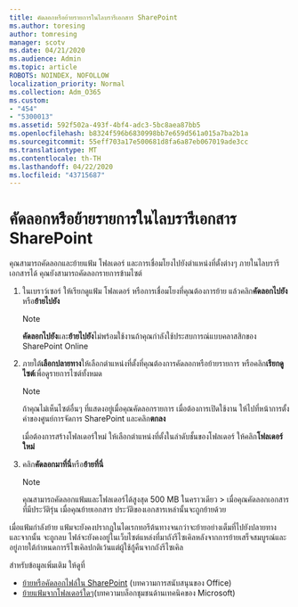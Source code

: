 ```yaml
---
title: คัดลอกหรือย้ายรายการในไลบรารีเอกสาร SharePoint
ms.author: toresing
author: tomresing
manager: scotv
ms.date: 04/21/2020
ms.audience: Admin
ms.topic: article
ROBOTS: NOINDEX, NOFOLLOW
localization_priority: Normal
ms.collection: Adm_O365
ms.custom:
- "454"
- "5300013"
ms.assetid: 592f502a-493f-4bf4-adc3-5bc8aea87bb5
ms.openlocfilehash: b8324f596b6830998bb7e659d561a015a7ba2b1a
ms.sourcegitcommit: 55eff703a17e500681d8fa6a87eb067019ade3cc
ms.translationtype: MT
ms.contentlocale: th-TH
ms.lasthandoff: 04/22/2020
ms.locfileid: "43715687"
---
```

# <a name="copy-or-move-items-in-a-sharepoint-document-library"></a>คัดลอกหรือย้ายรายการในไลบรารีเอกสาร SharePoint

คุณสามารถคัดลอกและย้ายแฟ้ม โฟลเดอร์ และการเชื่อมโยงไปยังตําแหน่งที่ตั้งต่างๆ ภายในไลบรารีเอกสารได้ คุณยังสามารถคัดลอกรายการข้ามไซต์ 
  
1. ในเบราว์เซอร์ ให้เรียกดูแฟ้ม โฟลเดอร์ หรือการเชื่อมโยงที่คุณต้องการย้าย แล้วคลิก**คัดลอกไปยัง**หรือ**ย้ายไปยัง**

    > [!NOTE]
    > **คัดลอกไปยัง**และ**ย้ายไปยัง**ไม่พร้อมใช้งานถ้าคุณกําลังใช้ประสบการณ์แบบคลาสสิกของ SharePoint Online
  
2. ภายใต้**เลือกปลายทาง**ให้เลือกตําแหน่งที่ตั้งที่คุณต้องการคัดลอกหรือย้ายรายการ หรือคลิก**เรียกดูไซต์**เพื่อดูรายการไซต์ทั้งหมด

    > [!NOTE]
    > ถ้าคุณไม่เห็นไซต์อื่นๆ ที่แสดงอยู่เมื่อคุณคัดลอกรายการ เมื่อต้องการเปิดใช้งาน ให้ไปที่หน้าการตั้งค่าของศูนย์การจัดการ SharePoint และคลิก**ตกลง**
  
    เมื่อต้องการสร้างโฟลเดอร์ใหม่ ให้เลือกตําแหน่งที่ตั้งในลําดับชั้นของโฟลเดอร์ ให้คลิก**โฟลเดอร์ใหม่**

3. คลิก**คัดลอกมาที่นี่**หรือ**ย้ายที่นี่**

    > [!NOTE]
    > คุณสามารถคัดลอกแฟ้มและโฟลเดอร์ได้สูงสุด 500 MB ในคราวเดียว > เมื่อคุณคัดลอกเอกสารที่มีประวัติรุ่น เมื่อคุณย้ายเอกสาร ประวัติของเอกสารเหล่านั้นจะถูกย้ายด้วย
  
 เมื่อแฟ้มกําลังย้าย แฟ้มจะยังคงปรากฏในไดเรกทอรีต้นทางจนกว่าจะย้ายอย่างเต็มที่ไปยังปลายทาง และจากนั้น จะถูกลบ ไฟล์จะยังคงอยู่ในเว็บไซต์แหล่งที่มาถังรีไซเคิลหลังจากการย้ายเสร็จสมบูรณ์และอยู่ภายใต้กําหนดการรีไซเคิลปกติเว้นแต่ผู้ใช้กู้คืนจากถังรีไซเคิล

สำหรับข้อมูลเพิ่มเติม ให้ดูที่

 - [ย้ายหรือคัดลอกไฟล์ใน SharePoint](https://support.office.com/article/move-or-copy-files-in-sharepoint-00e2f483-4df3-46be-a861-1f5f0c1a87bc) (บทความการสนับสนุนของ Office)
 - [ย้ายแฟ้มจากโฟลเดอร์ใดๆ](https://techcommunity.microsoft.com/t5/Microsoft-SharePoint-Blog/Now-move-files-anywhere-in-Office-365-SharePoint-and-OneDrive/ba-p/146973)(บทความบล็อกชุมชนด้านเทคนิคของ Microsoft)  
